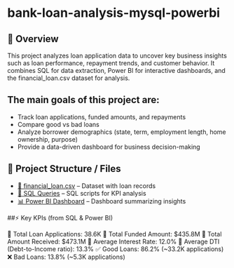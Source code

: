 # bank-loan-analysis-mysql-powerbi

## 📌 Overview

This project analyzes loan application data to uncover key business insights such as loan performance, repayment trends, and customer behavior.
It combines SQL for data extraction, Power BI for interactive dashboards, and the financial_loan.csv dataset for analysis.

## The main goals of this project are:

- Track loan applications, funded amounts, and repayments
- Compare good vs bad loans
- Analyze borrower demographics (state, term, employment length, home ownership, purpose)
- Provide a data-driven dashboard for business decision-making

## 📂 Project Structure / Files

- [📄 financial_loan.csv](financial_loan.csv) – Dataset with loan records  
- [📝 SQL Queries](BANK%20LOAN%20REPORT%20QUERY%20DOCUMENT.docx) – SQL scripts for KPI analysis  
- [📊 Power BI Dashboard](Overview%20Dashboard.pdf) – Dashboard summarizing insights  

##⚡ Key KPIs (from SQL & Power BI)

📌 Total Loan Applications: 38.6K
📌 Total Funded Amount: $435.8M
📌 Total Amount Received: $473.1M
📌 Average Interest Rate: 12.0%
📌 Average DTI (Debt-to-Income ratio): 13.3%
✅ Good Loans: 86.2% (~33.2K applications)
❌ Bad Loans: 13.8% (~5.3K applications)










